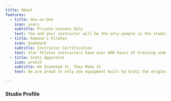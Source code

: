 ```yaml
---
title: About
features:
  - title: One-on-One
    icon: users
    subtitle: Private Lessons Only
    text: You and your instructor will be the only people in the studio during your lesson. This allows us to put all of the focus on you without distractions.
  - title: Romana's Pilates
    icon: bookmark
    subtitle: Instructor Certification
    text: Star Pilates instructors have over 600 hours of training under the tutelage of Joseph Pilates protégé Romana Kryzanowska.
  - title: Gratz Apparatus
    icon: wrench
    subtitle: He Invented It, They Make It
    text: We are proud to only use equipment built by Gratz the original manufacturer of Pilates apparatus and the industry's source for authentic equipment.

---
```


### Studio Profile

